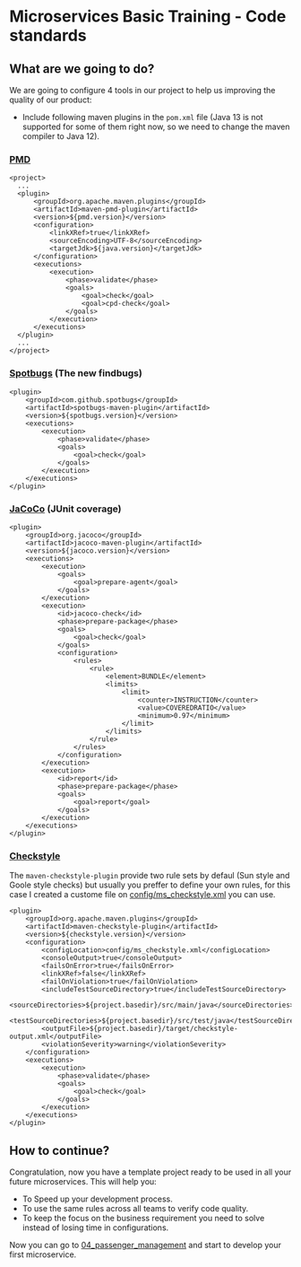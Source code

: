 # Microservices Basic Training - Code standards

## What are we going to do?
We are going to configure 4 tools in our project to help us improving the quality of our product:
- Include following maven plugins in the `pom.xml` file (Java 13 is not supported for some of them right now, so we need to change the maven compiler to Java 12).

### [PMD](https://pmd.github.io/)
```
<project>
  ...
  <plugin>
      <groupId>org.apache.maven.plugins</groupId>
      <artifactId>maven-pmd-plugin</artifactId>
      <version>${pmd.version}</version>
      <configuration>
          <linkXRef>true</linkXRef>
          <sourceEncoding>UTF-8</sourceEncoding>
          <targetJdk>${java.version}</targetJdk>
      </configuration>
      <executions>
          <execution>
              <phase>validate</phase>
              <goals>
                  <goal>check</goal>
                  <goal>cpd-check</goal>
              </goals>
          </execution>
      </executions>
  </plugin>
  ...
</project>
``` 

### [Spotbugs](https://spotbugs.readthedocs.io/) (The new findbugs)
```
<plugin>
    <groupId>com.github.spotbugs</groupId>
    <artifactId>spotbugs-maven-plugin</artifactId>
    <version>${spotbugs.version}</version>
    <executions>
        <execution>
            <phase>validate</phase>
            <goals>
                <goal>check</goal>
            </goals>
        </execution>
    </executions>
</plugin>
```

### [JaCoCo](https://www.eclemma.org/jacoco/) (JUnit coverage)
```
<plugin>
    <groupId>org.jacoco</groupId>
    <artifactId>jacoco-maven-plugin</artifactId>
    <version>${jacoco.version}</version>
    <executions>
        <execution>
            <goals>
                <goal>prepare-agent</goal>
            </goals>
        </execution>
        <execution>
            <id>jacoco-check</id>
            <phase>prepare-package</phase>
            <goals>
                <goal>check</goal>
            </goals>
            <configuration>
                <rules>
                    <rule>
                        <element>BUNDLE</element>
                        <limits>
                            <limit>
                                <counter>INSTRUCTION</counter>
                                <value>COVEREDRATIO</value>
                                <minimum>0.97</minimum>
                            </limit>
                        </limits>
                    </rule>
                </rules>
            </configuration>
        </execution>
        <execution>
            <id>report</id>
            <phase>prepare-package</phase>
            <goals>
                <goal>report</goal>
            </goals>
        </execution>
    </executions>
</plugin>
```

### [Checkstyle](https://maven.apache.org/plugins/maven-checkstyle-plugin/)
The `maven-checkstyle-plugin` provide two rule sets by defaul (Sun style and Goole style checks) but usually you preffer to define your own rules, for this case I created a custome file on [config/ms_checkstyle.xml](mstraining/config/ms_checkstyle.xml) you can use.

```
<plugin>
    <groupId>org.apache.maven.plugins</groupId>
    <artifactId>maven-checkstyle-plugin</artifactId>
    <version>${checkstyle.version}</version>
    <configuration>
        <configLocation>config/ms_checkstyle.xml</configLocation>
        <consoleOutput>true</consoleOutput>
        <failsOnError>true</failsOnError>
        <linkXRef>false</linkXRef>
        <failOnViolation>true</failOnViolation>
        <includeTestSourceDirectory>true</includeTestSourceDirectory>
        <sourceDirectories>${project.basedir}/src/main/java</sourceDirectories>
        <testSourceDirectories>${project.basedir}/src/test/java</testSourceDirectories>
        <outputFile>${project.basedir}/target/checkstyle-output.xml</outputFile>
        <violationSeverity>warning</violationSeverity>
    </configuration>
    <executions>
        <execution>
            <phase>validate</phase>
            <goals>
                <goal>check</goal>
            </goals>
        </execution>
    </executions>
</plugin>
```

## How to continue?
Congratulation, now you have a template project ready to be used in all your future microservices. This will help you: 
- To Speed up your development process.
- To use the same rules across all teams to verify code quality.
- To keep the focus on the business requirement you need to solve instead of losing time in configurations.

Now you can go to [04_passenger_management](../04_passenger_management) and start to develop your first microservice.